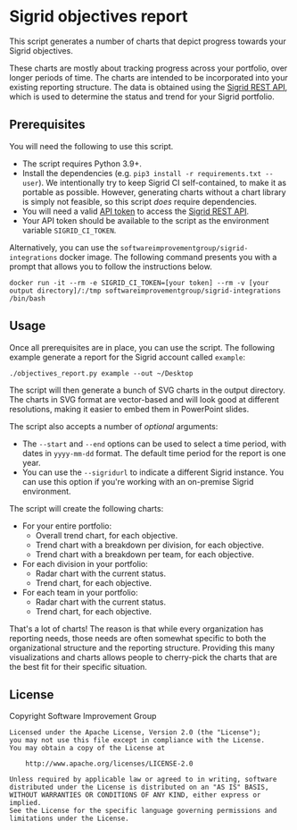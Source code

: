 # Sigrid objectives report

This script generates a number of charts that depict progress towards your Sigrid objectives. 

These charts are mostly about tracking progress across your portfolio, over longer periods of time. The charts are intended to be incorporated into your existing reporting structure. The data is obtained using the [Sigrid REST API](https://docs.sigrid-says.com/integrations/sigrid-api-documentation.html), which is used to determine the status and trend for your Sigrid portfolio.

## Prerequisites

You will need the following to use this script.

- The script requires Python 3.9+.
- Install the dependencies (e.g. `pip3 install -r requirements.txt --user`). We intentionally try to keep Sigrid CI self-contained, to make it as portable as possible. However, generating charts without a chart library is simply not feasible, so this script *does* require dependencies.
- You will need a valid [API token](https://docs.sigrid-says.com/organization-integration/authentication-tokens.html) to access the [Sigrid REST API](https://docs.sigrid-says.com/integrations/sigrid-api-documentation.html).
- Your API token should be available to the script as the environment variable `SIGRID_CI_TOKEN`.

Alternatively, you can use the `softwareimprovementgroup/sigrid-integrations` docker image. The following command presents you with a prompt that allows you to follow the instructions below.

```shell
docker run -it --rm -e SIGRID_CI_TOKEN=[your token] --rm -v [your output directory]/:/tmp softwareimprovementgroup/sigrid-integrations /bin/bash
```

## Usage

Once all prerequisites are in place, you can use the script. The following example generate a report for the Sigrid account called `example`:

    ./objectives_report.py example --out ~/Desktop
        
The script will then generate a bunch of SVG charts in the output directory. The charts in SVG format are vector-based and will look good at different resolutions, making it easier to embed them in PowerPoint slides. 
        
The script also accepts a number of *optional* arguments:

- The `--start` and `--end` options can be used to select a time period, with dates in `yyyy-mm-dd` format. The default time period for the report is one year.
- You can use the `--sigridurl` to indicate a different Sigrid instance. You can use this option if you're working
with an on-premise Sigrid environment.

The script will create the following charts:

- For your entire portfolio:
  - Overall trend chart, for each objective.
  - Trend chart with a breakdown per division, for each objective.
  - Trend chart with a breakdown per team, for each objective.
- For each division in your portfolio:
  - Radar chart with the current status.
  - Trend chart, for each objective.
- For each team in your portfolio:
  - Radar chart with the current status.
  - Trend chart, for each objective.
  
That's a lot of charts! The reason is that while every organization has reporting needs, those needs are often somewhat specific to both the organizational structure and the reporting structure. Providing this many visualizations and charts allows people to cherry-pick the charts that are the best fit for their specific situation.

## License

Copyright Software Improvement Group

    Licensed under the Apache License, Version 2.0 (the "License");
    you may not use this file except in compliance with the License.
    You may obtain a copy of the License at

        http://www.apache.org/licenses/LICENSE-2.0

    Unless required by applicable law or agreed to in writing, software
    distributed under the License is distributed on an "AS IS" BASIS,
    WITHOUT WARRANTIES OR CONDITIONS OF ANY KIND, either express or implied.
    See the License for the specific language governing permissions and
    limitations under the License.
